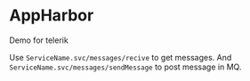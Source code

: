 # AppHarbor
Demo for telerik

Use `ServiceName.svc/messages/recive` to get messages.
And `ServiceName.svc/messages/sendMessage` to post message in MQ.
